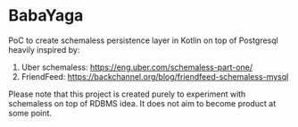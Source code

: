 # BabaYaga

PoC to create schemaless persistence layer in Kotlin on top of Postgresql heavily inspired by:

1. Uber schemaless: https://eng.uber.com/schemaless-part-one/
2. FriendFeed: https://backchannel.org/blog/friendfeed-schemaless-mysql

Please note that this project is created purely to experiment with schemaless on top of RDBMS idea. It does not aim to become product at some point.

